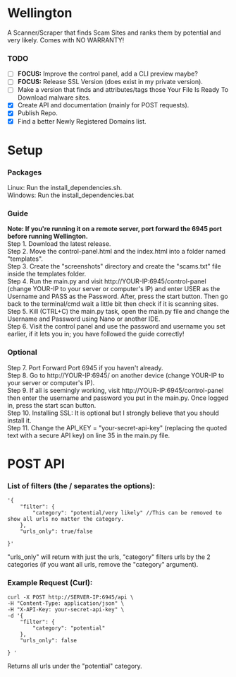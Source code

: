 # Wellington
A Scanner/Scraper that finds Scam Sites and ranks them by potential and very likely. Comes with NO WARRANTY!
### TODO
- [ ] **FOCUS:** Improve the control panel, add a CLI preview maybe?
- [ ] **FOCUS:** Release SSL Version (does exist in my private version).
- [ ] Make a version that finds and attributes/tags those Your File Is Ready To Download malware sites.
- [X] Create API and documentation (mainly for POST requests).
- [x] Publish Repo.
- [x] Find a better Newly Registered Domains list.

# Setup
### Packages
Linux: Run the install_dependencies.sh.  
Windows: Run the install_dependencies.bat
### Guide
**Note: If you're running it on a remote server, port forward the 6945 port before running Wellington.**  
Step 1. Download the latest release.  
Step 2. Move the control-panel.html and the index.html into a folder named "templates".  
Step 3. Create the "screenshots" directory and create the "scams.txt" file inside the templates folder.  
Step 4. Run the main.py and visit http://YOUR-IP:6945/control-panel (change YOUR-IP to your server or computer's IP) and enter USER as the Username and PASS as the Password. After, press the start button. Then go back to the terminal/cmd wait a little bit then check if it is scanning sites.  
Step 5. Kill (CTRL+C) the main.py task, open the main.py file and change the Username and Password using Nano or another IDE.  
Step 6. Visit the control panel and use the password and username you set earlier, if it lets you in; you have followed the guide correctly!
### Optional
Step 7. Port Forward Port 6945 if you haven't already.  
Step 8. Go to http://YOUR-IP:6945/ on another device (change YOUR-IP to your server or computer's IP).  
Step 9. If all is seemingly working, visit http://YOUR-IP:6945/control-panel then enter the username and password you put in the main.py. Once logged in, press the start scan button.  
Step 10. Installing SSL: It is optional but I strongly believe that you should install it.  
Step 11. Change the API_KEY = "your-secret-api-key"  (replacing the quoted text with a secure API key) on line 35 in the main.py file.  
# POST API
### List of filters (the / separates the options):  
```
'{
    "filter": {
        "category": "potential/very likely" //This can be removed to show all urls no matter the category.
    },
    "urls_only": true/false
    
}'
```
"urls_only" will return with just the urls, "category" filters urls by the 2 categories (if you want all urls, remove the "category" argument).  
  
### Example Request (Curl):
```
curl -X POST http://SERVER-IP:6945/api \
-H "Content-Type: application/json" \
-H "X-API-Key: your-secret-api-key" \
-d '{
    "filter": {
        "category": "potential"
    },
    "urls_only": false
    
} '
```
Returns all urls under the "potential" category.
